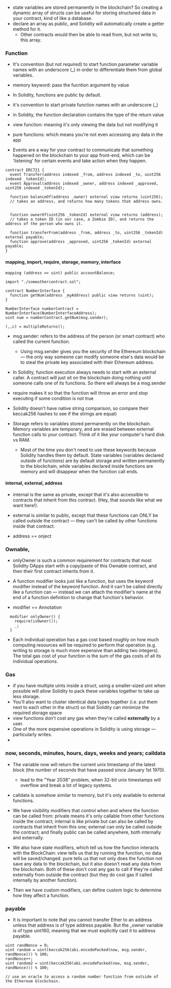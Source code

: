 
- state variables are stored permanently in the blockchain? So creating a dynamic array of structs can be useful for storing structured data in your contract, kind of like a database.
- declare an array as public, and Solidity will automatically create a getter method for it.
  - Other contracts would then be able to read from, but not write to, this array.


### Function
- It's convention (but not required) to start function parameter variable names with an underscore (_) in order to differentiate them from global variables. 
- memory keyword: pass the fucntion argument by value
- In Solidity, functions are public by default.
- it's convention to start private function names with an underscore (_)
- in Solidity, the function declaration contains the type of the return value
- view function: meaning it's only viewing the data but not modifying it
- pure functions: which means you're not even accessing any data in the app

- Events are a way for your contract to communicate that something happened on the blockchain to your app front-end, which can be 'listening' for certain events and take action when they happen.

```solidity
contract ERC721 {
  event Transfer(address indexed _from, address indexed _to, uint256 indexed _tokenId);
  event Approval(address indexed _owner, address indexed _approved, uint256 indexed _tokenId);

  function balanceOf(address _owner) external view returns (uint256); 
  // takes an address, and returns how many tokens that address owns.


  function ownerOf(uint256 _tokenId) external view returns (address);
  // takes a token ID (in our case, a Zombie ID), and returns the address of the person who owns it.
  
  function transferFrom(address _from, address _to, uint256 _tokenId) external payable;
  function approve(address _approved, uint256 _tokenId) external payable;
}

```

#### mapping, import, require, storage, memory, interface
```sol
mapping (address => uint) public accountBalance;

import "./someothercontract.sol";

contract NumberInterface {
  function getNum(address _myAddress) public view returns (uint);
}

NumberInterface numberContract = NumberInterface(NumberInterfaceAddress);
uint num = numberContract.getNum(msg.sender);

(,,c) = multipleReturns();
```
- msg.sender: refers to the address of the person (or smart contract) who called the current function.
  - Using msg.sender gives you the security of the Ethereum blockchain — the only way someone can modify someone else's data would be to steal the private key associated with their Ethereum address.
- In Solidity, function execution always needs to start with an external caller. A contract will just sit on the blockchain doing nothing until someone calls one of its functions. So there will always be a msg.sender

- require makes it so that the function will throw an error and stop executing if some condition is not true

- Solidity doesn't have native string comparison, so compare their keccak256 hashes to see if the strings are equal)

- Storage refers to variables stored permanently on the blockchain. Memory variables are temporary, and are erased between external function calls to your contract. Think of it like your computer's hard disk vs RAM.
  - Most of the time you don't need to use these keywords because Solidity handles them by default. State variables (variables declared outside of functions) are by default storage and written permanently to the blockchain, while variables declared inside functions are memory and will disappear when the function call ends.

#### internal, external, address
- internal is the same as private, except that it's also accessible to contracts that inherit from this contract. (Hey, that sounds like what we want here!).

- external is similar to public, except that these functions can ONLY be called outside the contract — they can't be called by other functions inside that contract.

- address == onject


### Ownable, 
- onlyOwner is such a common requirement for contracts that most Solidity DApps start with a copy/paste of this Ownable contract, and then their first contract inherits from it.

- A function modifier looks just like a function, but uses the keyword modifier instead of the keyword function. And it can't be called directly like a function can — instead we can attach the modifier's name at the end of a function definition to change that function's behavior.

- modifier == Annotation
```sol
  modifier onlyOwner() {
    require(isOwner());
    _;
  }
```
- Each individual operation has a gas cost based roughly on how much computing resources will be required to perform that operation (e.g. writing to storage is much more expensive than adding two integers). The total gas cost of your function is the sum of the gas costs of all its individual operations.

### Gas
- if you have multiple uints inside a struct, using a smaller-sized uint when possible will allow Solidity to pack these variables together to take up less storage. 
- You'll also want to cluster identical data types together (i.e. put them next to each other in the struct) so that Solidity can minimize the required storage space
- view functions don't cost any gas when they're called **externally** by a user.
- One of the more expensive operations in Solidity is using storage — particularly writes.
- 
### now, seconds, minutes, hours, days, weeks and years; calldata
- The variable now will return the current unix timestamp of the latest block (the number of seconds that have passed since January 1st 1970). 
  -  lead to the "Year 2038" problem, when 32-bit unix timestamps will overflow and break a lot of legacy systems. 
- calldata is somehow similar to memory, but it's only available to external functions.


- We have visibility modifiers that control when and where the function can be called from: private means it's only callable from other functions inside the contract; internal is like private but can also be called by contracts that inherit from this one; external can only be called outside the contract; and finally public can be called anywhere, both internally and externally.

- We also have state modifiers, which tell us how the function interacts with the BlockChain: view tells us that by running the function, no data will be saved/changed. pure tells us that not only does the function not save any data to the blockchain, but it also doesn't read any data from the blockchain. Both of these don't cost any gas to call if they're called externally from outside the contract (but they do cost gas if called internally by another function).

- Then we have custom modifiers, can define custom logic to determine how they affect a function.

### payable
- It is important to note that you cannot transfer Ether to an address unless that address is of type address payable. But the _owner variable is of type uint160, meaning that we must explicitly cast it to address payable.

```sol
uint randNonce = 0;
uint random = uint(keccak256(abi.encodePacked(now, msg.sender, randNonce))) % 100;
randNonce++;
uint random2 = uint(keccak256(abi.encodePacked(now, msg.sender, randNonce))) % 100;

// use an oracle to access a random number function from outside of the Ethereum blockchain.
```








